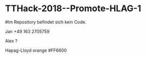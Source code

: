 # TTHack-2018--Promote-HLAG-1

#Im Repository befindet sich kein Code.

Jan +49 163 2705759

Alex ?


Hapag-Lloyd orange #FF6600



